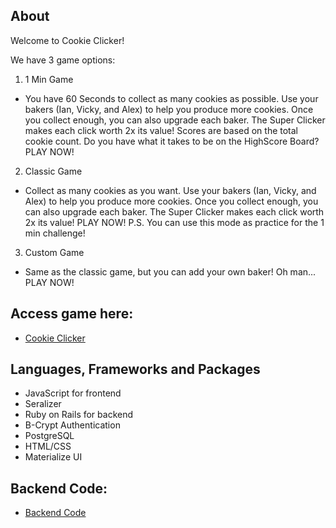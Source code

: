 ## About
Welcome to Cookie Clicker!

We have 3 game options: 

1. 1 Min Game
* You have 60 Seconds to collect as many cookies as possible. Use your bakers (Ian, Vicky, and Alex) to help you produce more cookies. Once you collect enough, you can also upgrade each baker. The Super Clicker makes each click worth 2x its value! Scores are based on the total cookie count. Do you have what it takes to be on the HighScore Board? PLAY NOW!

2. Classic Game
* Collect as many cookies as you want. Use your bakers (Ian, Vicky, and Alex) to help you produce more cookies. Once you collect enough, you can also upgrade each baker. The Super Clicker makes each click worth 2x its value! PLAY NOW!
P.S. You can use this mode as practice for the 1 min challenge!

3. Custom Game
* Same as the classic game, but you can add your own baker! Oh man... PLAY NOW!

## Access game here: 
* [Cookie Clicker](https://dlee16.github.io/Cookie_Clicker_Frontend/)

## Languages, Frameworks and Packages
* JavaScript for frontend
* Seralizer
* Ruby on Rails for backend
* B-Crypt Authentication
* PostgreSQL
* HTML/CSS
* Materialize UI

## Backend Code:
* [Backend Code](https://github.com/dlee16/CookieClicker_backend)
